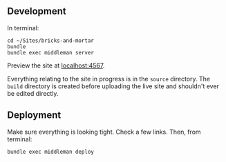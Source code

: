## Development

In terminal:

    cd ~/Sites/bricks-and-mortar
    bundle
    bundle exec middleman server

Preview the site at [localhost:4567](http://localhost:4567/).

Everything relating to the site in progress is in the `source` directory.  The `build` directory is created before uploading the live site and shouldn't ever be edited directly.

## Deployment

Make sure everything is looking tight.  Check a few links.  Then, from terminal:

    bundle exec middleman deploy
